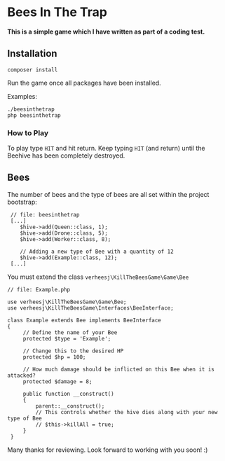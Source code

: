 # Bees In The Trap
**This is a simple game which I have written as part of a coding test.**
    
## Installation
    composer install

Run the game once all packages have been installed.

Examples:
    
    ./beesinthetrap
    php beesinthetrap

### How to Play
To play type
`HIT` and hit return. Keep typing `HIT` (and return) until the Beehive has been completely destroyed.

## Bees
The number of bees and the type of bees are all set within the project bootstrap:

     // file: beesinthetrap
     [...]
        $hive->add(Queen::class, 1);
        $hive->add(Drone::class, 5);
        $hive->add(Worker::class, 8);
        
        // Adding a new type of Bee with a quantity of 12
        $hive->add(Example::class, 12);
     [...]
     
 You must extend the class `verheesj\KillTheBeesGame\Game\Bee`
    
    // file: Example.php
    
    use verheesj\KillTheBeesGame\Game\Bee;
    use verheesj\KillTheBeesGame\Interfaces\BeeInterface;
    
    class Example extends Bee implements BeeInterface
    {
         // Define the name of your Bee
         protected $type = 'Example';
         
         // Change this to the desired HP
         protected $hp = 100;
         
         // How much damage should be inflicted on this Bee when it is attacked?
         protected $damage = 8;
     
         public function __construct()
         {
             parent::__construct();
             // This controls whether the hive dies along with your new type of Bee
             // $this->killAll = true;
         }
     }
    
Many thanks for reviewing. Look forward to working with you soon! :)
